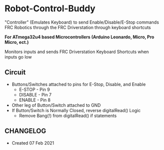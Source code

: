 # Robot-Control-Buddy
"Controller" (Emulates Keyboard) to send Enable/Disable/E-Stop commands FRC Robotics through the FRC Driverstation through keyboard shortcuts

**For ATmega32u4 based Microcontrollers (Arduino Leonardo, Micro, Pro Micro, ect.)**

Monitors inputs and sends FRC Driverstation Keyboard Shortcuts when inputs go low

## Circuit
  * Buttons/Switches attached to pins for E-Stop, Disable, and Enable
    * E-STOP - Pin 9
    * DISABLE - Pin 7
    * ENABLE - Pin 8
  * Other leg of Button/Switch attached to GND
  * If Button/Switch is Normally Closed, reverse digitalRead() Logic
    * Remove Bang(!) from digitalRead() if statements

## CHANGELOG
  * Created 07 Feb 2021

